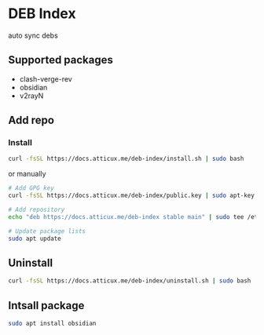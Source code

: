 # DEB Index

auto sync debs

## Supported packages

* clash-verge-rev
* obsidian
* v2rayN

## Add repo

### Install

```bash
curl -fsSL https://docs.atticux.me/deb-index/install.sh | sudo bash
```

or manually

```bash
# Add GPG key
curl -fsSL https://docs.atticux.me/deb-index/public.key | sudo apt-key add -

# Add repository
echo "deb https://docs.atticux.me/deb-index stable main" | sudo tee /etc/apt/sources.list.d/deb-index.list

# Update package lists
sudo apt update
```

## Uninstall

```bash
curl -fsSL https://docs.atticux.me/deb-index/uninstall.sh | sudo bash
```

## Intsall package

```bash
sudo apt install obsidian
```
